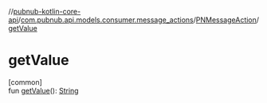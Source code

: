 //[pubnub-kotlin-core-api](../../../index.md)/[com.pubnub.api.models.consumer.message_actions](../index.md)/[PNMessageAction](index.md)/[getValue](get-value.md)

# getValue

[common]\
fun [getValue](get-value.md)(): [String](https://kotlinlang.org/api/core/kotlin-stdlib/kotlin/-string/index.html)

